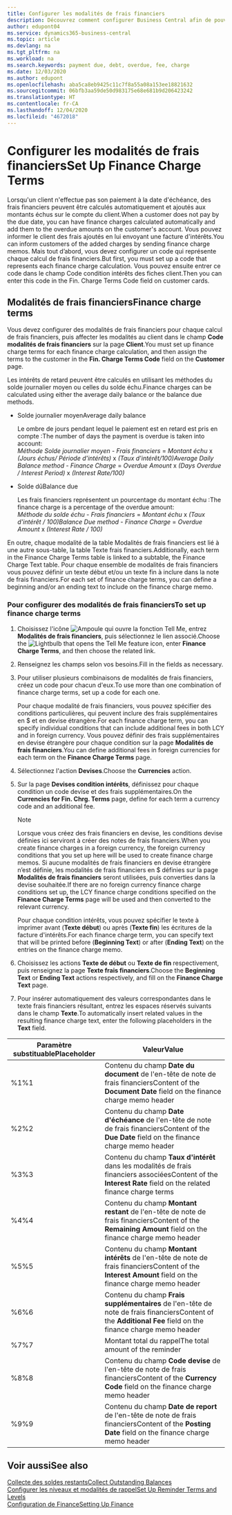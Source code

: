 ```yaml
---
title: Configurer les modalités de frais financiers
description: Découvrez comment configurer Business Central afin de pouvoir informer les clients des frais supplémentaires en envoyant des notes de frais financiers.
author: edupont04
ms.service: dynamics365-business-central
ms.topic: article
ms.devlang: na
ms.tgt_pltfrm: na
ms.workload: na
ms.search.keywords: payment due, debt, overdue, fee, charge
ms.date: 12/03/2020
ms.author: edupont
ms.openlocfilehash: aba5ca8eb9425c11c7f8a55a08a153ee18821632
ms.sourcegitcommit: 06bfb3aa59de50d983175e68e681b9d206423242
ms.translationtype: HT
ms.contentlocale: fr-CA
ms.lasthandoff: 12/04/2020
ms.locfileid: "4672018"
---
```

# <a name="set-up-finance-charge-terms"></a><span data-ttu-id="97eca-103">Configurer les modalités de frais financiers</span><span class="sxs-lookup"><span data-stu-id="97eca-103">Set Up Finance Charge Terms</span></span>

<span data-ttu-id="97eca-104">Lorsqu'un client n'effectue pas son paiement à la date d'échéance, des frais financiers peuvent être calculés automatiquement et ajoutés aux montants échus sur le compte du client.</span><span class="sxs-lookup"><span data-stu-id="97eca-104">When a customer does not pay by the due date, you can have finance charges calculated automatically and add them to the overdue amounts on the customer's account.</span></span> <span data-ttu-id="97eca-105">Vous pouvez informer le client des frais ajoutés en lui envoyant une facture d'intérêts.</span><span class="sxs-lookup"><span data-stu-id="97eca-105">You can inform customers of the added charges by sending finance charge memos.</span></span> <span data-ttu-id="97eca-106">Mais tout d’abord, vous devez configurer un code qui représente chaque calcul de frais financiers.</span><span class="sxs-lookup"><span data-stu-id="97eca-106">But first, you must set up a code that represents each finance charge calculation.</span></span> <span data-ttu-id="97eca-107">Vous pouvez ensuite entrer ce code dans le champ Code condition intérêts des fiches client.</span><span class="sxs-lookup"><span data-stu-id="97eca-107">Then you can enter this code in the Fin. Charge Terms Code field on customer cards.</span></span>  

## <a name="finance-charge-terms"></a><span data-ttu-id="97eca-108">Modalités de frais financiers</span><span class="sxs-lookup"><span data-stu-id="97eca-108">Finance charge terms</span></span>

<span data-ttu-id="97eca-109">Vous devez configurer des modalités de frais financiers pour chaque calcul de frais financiers, puis affecter les modalités au client dans le champ **Code modalités de frais financiers** sur la page **Client**.</span><span class="sxs-lookup"><span data-stu-id="97eca-109">You must set up finance charge terms for each finance charge calculation, and then assign the terms to the customer in the **Fin. Charge Terms Code** field on the **Customer** page.</span></span>

<span data-ttu-id="97eca-110">Les intérêts de retard peuvent être calculés en utilisant les méthodes du solde journalier moyen ou celles du solde échu.</span><span class="sxs-lookup"><span data-stu-id="97eca-110">Finance charges can be calculated using either the average daily balance or the balance due methods.</span></span>

* <span data-ttu-id="97eca-111">Solde journalier moyen</span><span class="sxs-lookup"><span data-stu-id="97eca-111">Average daily balance</span></span>  
  
  <span data-ttu-id="97eca-112">Le ombre de jours pendant lequel le paiement est en retard est pris en compte :</span><span class="sxs-lookup"><span data-stu-id="97eca-112">The number of days the payment is overdue is taken into account:</span></span>  
  <span data-ttu-id="97eca-113">*Méthode Solde journalier moyen* - *Frais financiers* = *Montant échu* x *(Jours échus/ Période d'intérêts)* x *(Taux d'intérêt/100)*</span><span class="sxs-lookup"><span data-stu-id="97eca-113">*Average Daily Balance method* - *Finance Charge* = *Overdue Amount* x *(Days Overdue / Interest Period)* x *(Interest Rate/100)*</span></span>

* <span data-ttu-id="97eca-114">Solde dû</span><span class="sxs-lookup"><span data-stu-id="97eca-114">Balance due</span></span>  
  
  <span data-ttu-id="97eca-115">Les frais financiers représentent un pourcentage du montant échu :</span><span class="sxs-lookup"><span data-stu-id="97eca-115">The finance charge is a percentage of the overdue amount:</span></span>  
  <span data-ttu-id="97eca-116">*Méthode du solde échu* - *Frais financiers* = *Montant échu* x *(Taux d'intérêt / 100)*</span><span class="sxs-lookup"><span data-stu-id="97eca-116">*Balance Due method* - *Finance Charge* = *Overdue Amount* x *(Interest Rate / 100)*</span></span>

<span data-ttu-id="97eca-117">En outre, chaque modalité de la table Modalités de frais financiers est lié à une autre sous-table, la table Texte frais financiers.</span><span class="sxs-lookup"><span data-stu-id="97eca-117">Additionally, each term in the Finance Charge Terms table is linked to a subtable, the Finance Charge Text table.</span></span> <span data-ttu-id="97eca-118">Pour chaque ensemble de modalités de frais financiers vous pouvez définir un texte début et/ou un texte fin à inclure dans la note de frais financiers.</span><span class="sxs-lookup"><span data-stu-id="97eca-118">For each set of finance charge terms, you can define a beginning and/or an ending text to include on the finance charge memo.</span></span>

### <a name="to-set-up-finance-charge-terms"></a><span data-ttu-id="97eca-119">Pour configurer des modalités de frais financiers</span><span class="sxs-lookup"><span data-stu-id="97eca-119">To set up finance charge terms</span></span>

1. <span data-ttu-id="97eca-120">Choisissez l'icône ![Ampoule qui ouvre la fonction Tell Me](media/ui-search/search_small.png "Dites-moi ce que vous voulez faire"), entrez **Modalités de frais financiers**, puis sélectionnez le lien associé.</span><span class="sxs-lookup"><span data-stu-id="97eca-120">Choose the ![Lightbulb that opens the Tell Me feature](media/ui-search/search_small.png "Tell me what you want to do") icon, enter **Finance Charge Terms**, and then choose the related link.</span></span>  
2. <span data-ttu-id="97eca-121">Renseignez les champs selon vos besoins.</span><span class="sxs-lookup"><span data-stu-id="97eca-121">Fill in the fields as necessary.</span></span>
3. <span data-ttu-id="97eca-122">Pour utiliser plusieurs combinaisons de modalités de frais financiers, créez un code pour chacun d'eux.</span><span class="sxs-lookup"><span data-stu-id="97eca-122">To use more than one combination of finance charge terms, set up a code for each one.</span></span>

    <span data-ttu-id="97eca-123">Pour chaque modalité de frais financiers, vous pouvez spécifier des conditions particulières, qui peuvent inclure des frais supplémentaires en $ et en devise étrangère.</span><span class="sxs-lookup"><span data-stu-id="97eca-123">For each finance charge term, you can specify individual conditions that can include additional fees in both LCY and in foreign currency.</span></span> <span data-ttu-id="97eca-124">Vous pouvez définir des frais supplémentaires en devise étrangère pour chaque condition sur la page **Modalités de frais financiers**.</span><span class="sxs-lookup"><span data-stu-id="97eca-124">You can define additional fees in foreign currencies for each term on the **Finance Charge Terms** page.</span></span>
4. <span data-ttu-id="97eca-125">Sélectionnez l'action **Devises**.</span><span class="sxs-lookup"><span data-stu-id="97eca-125">Choose the **Currencies** action.</span></span>
5. <span data-ttu-id="97eca-126">Sur la page **Devises condition intérêts**, définissez pour chaque condition un code devise et des frais supplémentaires.</span><span class="sxs-lookup"><span data-stu-id="97eca-126">On the **Currencies for Fin. Chrg. Terms** page, define for each term a currency code and an additional fee.</span></span>

    > [!NOTE]  
    > <span data-ttu-id="97eca-127">Lorsque vous créez des frais financiers en devise, les conditions devise définies ici serviront à créer des notes de frais financiers.</span><span class="sxs-lookup"><span data-stu-id="97eca-127">When you create finance charges in a foreign currency, the foreign currency conditions that you set up here will be used to create finance charge memos.</span></span> <span data-ttu-id="97eca-128">Si aucune modalités de frais financiers en devise étrangère n’est définie, les modalités de frais financiers en $ définies sur la page **Modalités de frais financiers** seront utilisées, puis converties dans la devise souhaitée.</span><span class="sxs-lookup"><span data-stu-id="97eca-128">If there are no foreign currency finance charge conditions set up, the LCY finance charge conditions specified on the **Finance Charge Terms** page will be used and then converted to the relevant currency.</span></span>

    <span data-ttu-id="97eca-129">Pour chaque condition intérêts, vous pouvez spécifier le texte à imprimer avant (**Texte début**) ou après (**Texte fin**) les écritures de la facture d'intérêts.</span><span class="sxs-lookup"><span data-stu-id="97eca-129">For each finance charge term, you can specify text that will be printed before (**Beginning Text**) or after (**Ending Text**) on the entries on the finance charge memo.</span></span>  
6. <span data-ttu-id="97eca-130">Choisissez les actions **Texte de début** ou **Texte de fin** respectivement, puis renseignez la page **Texte frais financiers**.</span><span class="sxs-lookup"><span data-stu-id="97eca-130">Choose the **Beginning Text** or **Ending Text** actions respectively, and fill on the **Finance Charge Text** page.</span></span>
7. <span data-ttu-id="97eca-131">Pour insérer automatiquement des valeurs correspondantes dans le texte frais financiers résultant, entrez les espaces réservés suivants dans le champ **Texte**.</span><span class="sxs-lookup"><span data-stu-id="97eca-131">To automatically insert related values in the resulting finance charge text, enter the following placeholders in the **Text** field.</span></span>

|<span data-ttu-id="97eca-132">Paramètre substituable</span><span class="sxs-lookup"><span data-stu-id="97eca-132">Placeholder</span></span>|<span data-ttu-id="97eca-133">Valeur</span><span class="sxs-lookup"><span data-stu-id="97eca-133">Value</span></span>|  
|-----------------|-----------|  
|<span data-ttu-id="97eca-134">%1</span><span class="sxs-lookup"><span data-stu-id="97eca-134">%1</span></span>|<span data-ttu-id="97eca-135">Contenu du champ **Date du document** de l'en-tête de note de frais financiers</span><span class="sxs-lookup"><span data-stu-id="97eca-135">Content of the **Document Date** field on the finance charge memo header</span></span>|  
|<span data-ttu-id="97eca-136">%2</span><span class="sxs-lookup"><span data-stu-id="97eca-136">%2</span></span>|<span data-ttu-id="97eca-137">Contenu du champ **Date d'échéance** de l'en-tête de note de frais financiers</span><span class="sxs-lookup"><span data-stu-id="97eca-137">Content of the **Due Date** field on the finance charge memo header</span></span>|  
|<span data-ttu-id="97eca-138">%3</span><span class="sxs-lookup"><span data-stu-id="97eca-138">%3</span></span>|<span data-ttu-id="97eca-139">Contenu du champ **Taux d'intérêt** dans les modalités de frais financiers associées</span><span class="sxs-lookup"><span data-stu-id="97eca-139">Content of the **Interest Rate** field on the related finance charge terms</span></span>|  
|<span data-ttu-id="97eca-140">%4</span><span class="sxs-lookup"><span data-stu-id="97eca-140">%4</span></span>|<span data-ttu-id="97eca-141">Contenu du champ **Montant restant** de l'en-tête de note de frais financiers</span><span class="sxs-lookup"><span data-stu-id="97eca-141">Content of the **Remaining Amount** field on the finance charge memo header</span></span>|  
|<span data-ttu-id="97eca-142">%5</span><span class="sxs-lookup"><span data-stu-id="97eca-142">%5</span></span>|<span data-ttu-id="97eca-143">Contenu du champ **Montant intérêts** de l'en-tête de note de frais financiers</span><span class="sxs-lookup"><span data-stu-id="97eca-143">Content of the **Interest Amount** field on the finance charge memo header</span></span>|  
|<span data-ttu-id="97eca-144">%6</span><span class="sxs-lookup"><span data-stu-id="97eca-144">%6</span></span>|<span data-ttu-id="97eca-145">Contenu du champ **Frais supplémentaires** de l'en-tête de note de frais financiers</span><span class="sxs-lookup"><span data-stu-id="97eca-145">Content of the **Additional Fee** field on the finance charge memo header</span></span>|  
|<span data-ttu-id="97eca-146">%7</span><span class="sxs-lookup"><span data-stu-id="97eca-146">%7</span></span>|<span data-ttu-id="97eca-147">Montant total du rappel</span><span class="sxs-lookup"><span data-stu-id="97eca-147">The total amount of the reminder</span></span>|  
|<span data-ttu-id="97eca-148">%8</span><span class="sxs-lookup"><span data-stu-id="97eca-148">%8</span></span>|<span data-ttu-id="97eca-149">Contenu du champ **Code devise** de l'en-tête de note de frais financiers</span><span class="sxs-lookup"><span data-stu-id="97eca-149">Content of the **Currency Code** field on the finance charge memo header</span></span>|  
|<span data-ttu-id="97eca-150">%9</span><span class="sxs-lookup"><span data-stu-id="97eca-150">%9</span></span>|<span data-ttu-id="97eca-151">Contenu du champ **Date de report** de l'en-tête de note de frais financiers</span><span class="sxs-lookup"><span data-stu-id="97eca-151">Content of the **Posting Date** field on the finance charge memo header</span></span>|  

## <a name="see-also"></a><span data-ttu-id="97eca-152">Voir aussi</span><span class="sxs-lookup"><span data-stu-id="97eca-152">See also</span></span>

[<span data-ttu-id="97eca-153">Collecte des soldes restants</span><span class="sxs-lookup"><span data-stu-id="97eca-153">Collect Outstanding Balances</span></span>](receivables-collect-outstanding-balances.md)  
[<span data-ttu-id="97eca-154">Configurer les niveaux et modalités de rappel</span><span class="sxs-lookup"><span data-stu-id="97eca-154">Set Up Reminder Terms and Levels</span></span>](finance-setup-reminders.md)  
[<span data-ttu-id="97eca-155">Configuration de Finance</span><span class="sxs-lookup"><span data-stu-id="97eca-155">Setting Up Finance</span></span>](finance-setup-finance.md)  
